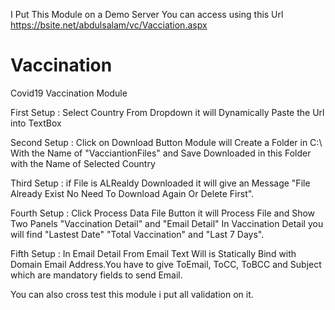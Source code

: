 
I Put This Module on a Demo Server You can access using this Url  https://bsite.net/abdulsalam/vc/Vacciation.aspx


# Vaccination
Covid19 Vaccination Module

First Setup  :  Select Country From Dropdown it will Dynamically Paste the Url into TextBox

Second Setup : Click on Download Button Module will Create a Folder in C:\ With the Name of "VacciantionFiles" and Save Downloaded in this Folder with the Name of Selected Country

Third Setup : if File is ALRealdy Downloaded it will give an Message "File Already Exist No Need To Download Again Or Delete First".

Fourth Setup : Click Process Data File Button it will Process File and Show Two Panels "Vaccination Detail" and "Email Detail" In Vaccination Detail you will find "Lastest Date"
"Total Vaccination" and "Last 7 Days".

Fifth Setup : In Email Detail From Email Text Will is Statically Bind with Domain Email Address.You have to give ToEmail, ToCC, ToBCC and Subject which are mandatory fields to send
Email.


You can also cross test this module i put all validation on it.
